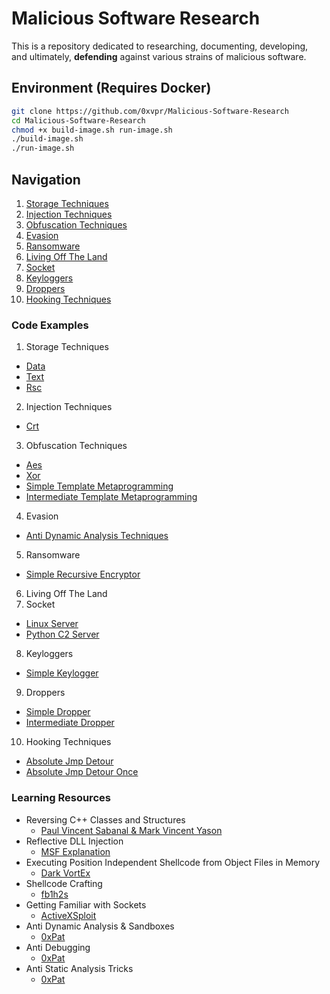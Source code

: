 # Malicious Software Research
This is a repository dedicated to researching, documenting, developing,  
and ultimately, **defending** against various strains of malicious software.

## Environment (Requires Docker)
```bash
git clone https://github.com/0xvpr/Malicious-Software-Research
cd Malicious-Software-Research
chmod +x build-image.sh run-image.sh
./build-image.sh
./run-image.sh
```

## Navigation
01. [Storage Techniques](storage-techniques)
02. [Injection Techniques](injection-techniques)
03. [Obfuscation Techniques](obfuscation-techniques)
04. [Evasion](evasion)
05. [Ransomware](ransomware)
06. [Living Off The Land](living-off-the-land)
07. [Socket](socket)
08. [Keyloggers](keyloggers)
09. [Droppers](droppers)
10. [Hooking Techniques](hooking-techniques)

### **Code Examples**
01. <a name='storage-techniques'>Storage Techniques</a>
  - <a href='https://github.com/0xvpr/Malicious-Software-Research/blob/main/01.storage-techniques/01.data'>Data</a>
  - <a href='https://github.com/0xvpr/Malicious-Software-Research/blob/main/01.storage-techniques/02.text'>Text</a>
  - <a href='https://github.com/0xvpr/Malicious-Software-Research/blob/main/01.storage-techniques/03.rsc'>Rsc</a>
02. <a name='injection-techniques'>Injection Techniques</a>
  - <a href='https://github.com/0xvpr/Malicious-Software-Research/blob/main/02.injection-techniques/01.crt'>Crt</a>
03. <a name='obfuscation-techniques'>Obfuscation Techniques</a>
  - <a href='https://github.com/0xvpr/Malicious-Software-Research/blob/main/03.obfuscation-techniques/01.aes'>Aes</a>
  - <a href='https://github.com/0xvpr/Malicious-Software-Research/blob/main/03.obfuscation-techniques/02.xor'>Xor</a>
  - <a href='https://github.com/0xvpr/Malicious-Software-Research/blob/main/03.obfuscation-techniques/03.simple-template-metaprogramming'>Simple Template Metaprogramming</a>
  - <a href='https://github.com/0xvpr/Malicious-Software-Research/blob/main/03.obfuscation-techniques/04.intermediate-template-metaprogramming'>Intermediate Template Metaprogramming</a>
04. <a name='evasion'>Evasion</a>
  - <a href='https://github.com/0xvpr/Malicious-Software-Research/blob/main/04.evasion/01.anti-dynamic-analysis-techniques'>Anti Dynamic Analysis Techniques</a>
05. <a name='ransomware'>Ransomware</a>
  - <a href='https://github.com/0xvpr/Malicious-Software-Research/blob/main/05.ransomware/01.simple-recursive-encryptor'>Simple Recursive Encryptor</a>
06. <a name='living-off-the-land'>Living Off The Land</a>
07. <a name='socket'>Socket</a>
  - <a href='https://github.com/0xvpr/Malicious-Software-Research/blob/main/07.socket/1.linux-server'>Linux Server</a>
  - <a href='https://github.com/0xvpr/Malicious-Software-Research/blob/main/07.socket/2.python-c2-server'>Python C2 Server</a>
08. <a name='keyloggers'>Keyloggers</a>
  - <a href='https://github.com/0xvpr/Malicious-Software-Research/blob/main/08.keyloggers/01.simple-keylogger'>Simple Keylogger</a>
09. <a name='droppers'>Droppers</a>
  - <a href='https://github.com/0xvpr/Malicious-Software-Research/blob/main/09.droppers/01.simple-dropper'>Simple Dropper</a>
  - <a href='https://github.com/0xvpr/Malicious-Software-Research/blob/main/09.droppers/02.intermediate-dropper'>Intermediate Dropper</a>
10. <a name='hooking-techniques'>Hooking Techniques</a>
  - <a href='https://github.com/0xvpr/Malicious-Software-Research/blob/main/10.hooking-techniques/01.absolute-jmp-detour'>Absolute Jmp Detour</a>
  - <a href='https://github.com/0xvpr/Malicious-Software-Research/blob/main/10.hooking-techniques/02.absolute-jmp-detour-once'>Absolute Jmp Detour Once</a>


### **Learning Resources**
- Reversing C++ Classes and Structures
  - <a href="https://www.blackhat.com/presentations/bh-dc-07/Sabanal_Yason/Paper/bh-dc-07-Sabanal_Yason-WP.pdf">Paul Vincent Sabanal & Mark Vincent Yason</a>
- Reflective DLL Injection  
  - <a href="https://github.com/rapid7/metasploit-framework/wiki/Using-ReflectiveDll-Injection">MSF Explanation</a>  
- Executing Position Independent Shellcode from Object Files in Memory
  - <a href="https://bruteratel.com/research/feature-update/2021/01/30/OBJEXEC/">Dark VortEx</a>  
- Shellcode Crafting  
  - <a href="https://www.exploit-db.com/docs/english/13610-building-your-own-ud-shellcodes-part-1.pdf">fb1h2s</a>
- Getting Familiar with Sockets
  - <a href="https://www.youtube.com/watch?v=xCEKzqLTvqg&t=1185s">ActiveXSploit</a>
- Anti Dynamic Analysis & Sandboxes
  - <a href='https://0xpat.github.io/Malware_development_part_2/'>0xPat</a>
- Anti Debugging
  - <a href='https://0xpat.github.io/Malware_development_part_3/'>0xPat</a>
- Anti Static Analysis Tricks
  - <a href='https://0xpat.github.io/Malware_development_part_4/'>0xPat</a>